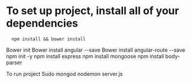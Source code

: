 # To set up project, install all of your dependencies #
```
  npm install && bower install
```

Bower init
Bower install angular --save
Bower install angular-route --save
npm init -y
npm install express
npm install mongoose
npm install body-parser


To run project
Sudo mongod
nodemon server.js